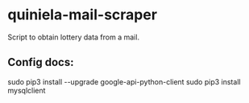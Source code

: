 # quiniela-mail-scraper
Script to obtain  lottery data from a mail.

## Config docs:
sudo pip3 install --upgrade google-api-python-client
sudo pip3 install mysqlclient
